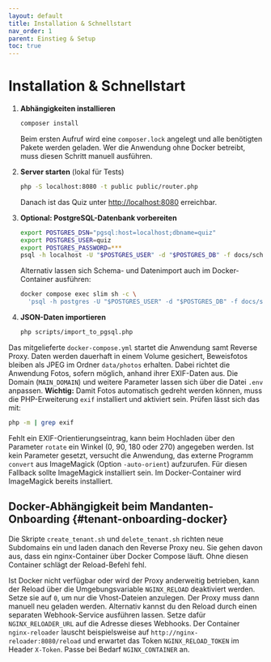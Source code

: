 ```yaml
---
layout: default
title: Installation & Schnellstart
nav_order: 1
parent: Einstieg & Setup
toc: true
---
```


# Installation & Schnellstart

1. **Abhängigkeiten installieren**
   ```bash
   composer install
   ```
   Beim ersten Aufruf wird eine `composer.lock` angelegt und alle benötigten Pakete werden geladen. Wer die Anwendung ohne Docker betreibt, muss diesen Schritt manuell ausführen.

2. **Server starten** (lokal für Tests)
   ```bash
   php -S localhost:8080 -t public public/router.php
   ```
   Danach ist das Quiz unter <http://localhost:8080> erreichbar.

3. **Optional: PostgreSQL-Datenbank vorbereiten**
   ```bash
   export POSTGRES_DSN="pgsql:host=localhost;dbname=quiz"
   export POSTGRES_USER=quiz
   export POSTGRES_PASSWORD=***
   psql -h localhost -U "$POSTGRES_USER" -d "$POSTGRES_DB" -f docs/schema.sql
   ```
   Alternativ lassen sich Schema- und Datenimport auch im Docker-Container ausführen:
   ```bash
   docker compose exec slim sh -c \
     'psql -h postgres -U "$POSTGRES_USER" -d "$POSTGRES_DB" -f docs/schema.sql && php scripts/import_to_pgsql.php'
   ```

4. **JSON-Daten importieren**
   ```bash
   php scripts/import_to_pgsql.php
   ```

 Das mitgelieferte `docker-compose.yml` startet die Anwendung samt Reverse Proxy. Daten werden dauerhaft in einem Volume gesichert, Beweisfotos bleiben als JPEG im Ordner `data/photos` erhalten. Dabei richtet die Anwendung Fotos, sofern möglich, anhand ihrer EXIF-Daten aus. Die Domain (`MAIN_DOMAIN`) und weitere Parameter lassen sich über die Datei `.env` anpassen.
**Wichtig:** Damit Fotos automatisch gedreht werden können, muss die PHP-Erweiterung `exif` installiert und aktiviert sein. Prüfen lässt sich das mit:
```bash
php -m | grep exif
```
Fehlt ein EXIF-Orientierungseintrag, kann beim Hochladen über den Parameter
`rotate` ein Winkel (0, 90, 180 oder 270) angegeben werden. Ist kein Parameter
gesetzt, versucht die Anwendung, das externe Programm `convert` aus ImageMagick
(Option `-auto-orient`) aufzurufen. Für diesen Fallback sollte ImageMagick
installiert sein.
Im Docker-Container wird ImageMagick bereits installiert.

## Docker-Abhängigkeit beim Mandanten-Onboarding {#tenant-onboarding-docker}

Die Skripte `create_tenant.sh` und `delete_tenant.sh` richten neue Subdomains ein und laden danach den Reverse Proxy neu. Sie gehen davon aus, dass ein nginx-Container über Docker Compose läuft. Ohne diesen Container schlägt der Reload-Befehl fehl.

Ist Docker nicht verfügbar oder wird der Proxy anderweitig betrieben, kann der Reload über die Umgebungsvariable `NGINX_RELOAD` deaktiviert werden. Setze sie auf `0`, um nur die Vhost-Dateien anzulegen. Der Proxy muss dann manuell neu geladen werden.
Alternativ kannst du den Reload durch einen separaten Webhook-Service ausführen lassen. Setze dafür `NGINX_RELOADER_URL` auf die Adresse dieses Webhooks. Der Container `nginx-reloader` lauscht beispielsweise auf `http://nginx-reloader:8080/reload` und erwartet das Token `NGINX_RELOAD_TOKEN` im Header `X-Token`. Passe bei Bedarf `NGINX_CONTAINER` an.
